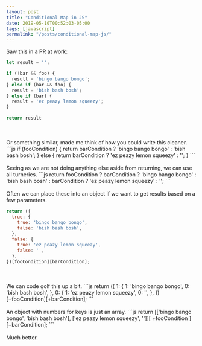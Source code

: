 ```yaml
---
layout: post
title: "Conditional Map in JS"
date: 2019-05-10T00:52:03-05:00
tags: [javascript]
permalink: "/posts/conditional-map-js/"
---
```


Saw this in a PR at work:
```js
let result = '';

if (!bar && foo) {
  result = 'bingo bango bongo';
} else if (bar && foo) {
  result = 'bish bash bosh';
} else if (bar) {
  result = 'ez peazy lemon squeezy';
}

return result
```
<br>
<br>
Or something similar, made me think of how you could write this cleaner.
```js
if (fooCondition) {
  return barCondition ? 'bingo bango bongo' : 'bish bash bosh';
} else {
  return barCondition ? 'ez peazy lemon squeezy' : '';
}
```
<br>
<br>
Seeing as we are not doing anything else aside from returning, we can use all turneries.
```js
return fooCondition
  ? barCondition
    ? 'bingo bango bongo'
    : 'bish bash bosh'
  : barCondition
  ? 'ez peazy lemon squeezy'
  : '';
```
<br>
<br>
Often we can place these into an object if we want to get results based on a few parameters.

```js
return ({
  true: {
    true: 'bingo bango bongo',
    false: 'bish bash bosh',
  },
  false: {
    true: 'ez peazy lemon squeezy',
    false: '',
  },
})[fooCondition][barCondition];
```
<br>
<br>
We can code golf this up a bit.
```js
return ({
  1: {
    1: 'bingo bango bongo',
    0: 'bish bash bosh',
  },
  0: {
    1: 'ez peazy lemon squeezy',
    0: '',
  },
})[+fooCondition][+barCondition];
```
<br>
<br>
An object with numbers for keys is just an array.
```js
return [['bingo bango bongo', 'bish bash bosh'], ['ez peazy lemon squeezy', '']][
    +fooCondition
][+barCondition];
```
<br>
<br>
Much better.
